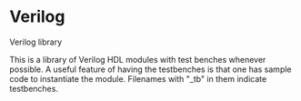 # Verilog
Verilog library

This is a library of Verilog HDL modules with test benches whenever possible. A useful feature of having the testbenches is that one has sample code to instantiate the module.  Filenames with "_tb" in them indicate testbenches.
